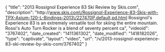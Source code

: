 {
    "title": "2013 Rossignol Experience 83 Ski Review by Skis.com",
    "description": "http:\/\/www.skis.com\/Rossignol-Experience-83-Skis-with-TPX-Axium-120-L-Bindings-2013\/227470P,default,pd.html  Rossignol's Experience 83 is an extremely versatile tool for skiing the entire mountain. Rossi's Auto Turn Rocker is a blend of seventy percent ca",
    "videoid": "3767402",
    "date_created": "1411361302",
    "date_modified": "1418182026",
    "type": "captivate",
    "layout": "video",
    "url": "\/v\/2013-rossignol-experience-83-ski-review-by-skis-com\/3767402"
}